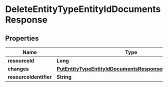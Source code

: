 
# DeleteEntityTypeEntityIdDocumentsResponse

## Properties
Name | Type | Description | Notes
------------ | ------------- | ------------- | -------------
**resourceId** | **Long** |  |  [optional]
**changes** | [**PutEntityTypeEntityIdDocumentsResponseChangesSwagger**](PutEntityTypeEntityIdDocumentsResponseChangesSwagger.md) |  |  [optional]
**resourceIdentifier** | **String** |  |  [optional]



